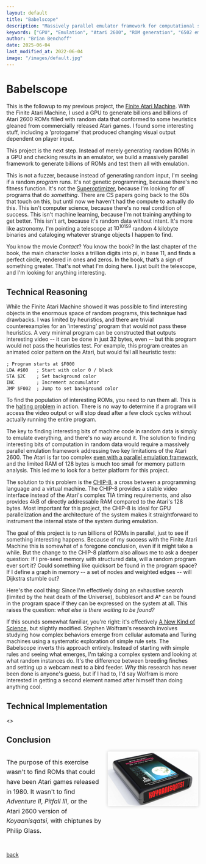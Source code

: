 ```yaml
---
layout: default
title: "Babelscope"
description: "Massively parallel emulator framework for computational space exploration"
keywords: ["GPU", "Emulation", "Atari 2600", "ROM generation", "6502 emulator", "procedural generation", "computational phenomenology", "Brian Benchoff"]
author: "Brian Benchoff"
date: 2025-06-04
last_modified_at: 2022-06-04
image: "/images/default.jpg"
---
```


# Babelscope

This is the followup to my previous project, the [Finite Atari Machine](https://bbenchoff.github.io/pages/FiniteAtari.html). With the Finite Atari Machine, I used a GPU to generate billions and billions of Atari 2600 ROMs filled with random data that conformed to some heuristics gleaned from commercially released Atari games. I found some interesting stuff, including a 'protogame' that produced changing visual output dependent on player input.

This project is the next step. Instead of merely generating random ROMs in a GPU and checking results in an emulator, we build a massively parallel framework to generate billions of ROMs and test them all with emulation. 

This is not a fuzzer, because instead of generating random input, I'm seeing if a random _program_ runs. It's not genetic programming, because there's no fitness function. It's not the [Superoptimizer](https://dl.acm.org/doi/pdf/10.1145/36177.36194), because I'm looking for _all_ programs that do _something_. There are CS papers going back to the 60s that touch on this, but until now we haven't had the compute to actually do this. This isn't computer science, because there's no real condition of success. This isn't machine learning, because I'm not training anything to get better. This isn't art, because it's random data without intent. It's more like astronomy. I'm pointing a telescope at $10^{10159}$ random 4 kilobyte binaries and cataloging whatever strange objects I happen to find.

You know the movie _Contact_? You know the book? In the last chapter of the book, the main character looks a trillion digits into pi, in base 11, and finds a perfect circle, rendered in ones and zeros. In the book, that’s a sign of something greater. That's not what I'm doing here. I just built the telescope, and I'm looking for anything interesting.

## Technical Reasoning

While the Finite Atari Machine showed it was possible to find interesting objects in the enormous space of random programs, this technique had drawbacks. I was limited by heuristics, and there are trivial counterexamples for an 'interesting' program that would not pass these heuristics. A very minimal program can be constructed that outputs interesting video -- it can be done in just 32 bytes, even -- but this program would not pass the heuristics test. For example, this program creates an animated color pattern on the Atari, but would fail all heuristic tests:

<pre class="no-collapse"><code>; Program starts at $F000
LDA #$00   ; Start with color 0 / black 
STA $2C    ; Set background color
INC        ; Increment accumulator
JMP $F002  ; Jump to set background color
</code></pre>

To find the population of interesting ROMs, you need to run them all. This is the [halting problem](https://en.wikipedia.org/wiki/Halting_problem) in action. There is no way to determine if a program will access the video output or will stop dead after a few clock cycles without actually running the entire program.

The key to finding interesting bits of machine code in random data is simply to emulate everything, and there's no way around it. The solution to finding interesting bits of computation in random data would require a massively parallel emulation framework addressing two key limitations of the Atari 2600. The Atari is far too complex [even with a parallel emulation framework](https://github.com/NVlabs/cule), and the limited RAM of 128 bytes is much too small for memory pattern analysis. This led me to look for a better platform for this project.

The solution to this problem is the [CHIP-8](https://en.wikipedia.org/wiki/CHIP-8), a cross between a programming language and a virtual machine. The CHIP-8 provides a stable video interface instead of the Atari's complex TIA timing requirements, and also provides 4kB of directly addressable RAM compared to the Atari's 128 bytes. Most important for this project, the CHIP-8 is ideal for GPU parallelization and the architecture of the system makes it straightforward to instrument the internal state of the system during emulation.

The goal of this project is to run billions of ROMs in parallel, just to see if something interesting happens. Because of my success with the Finite Atari Machine this is somewhat of a foregone conclusion, even if it might take a while. But the change to the CHIP-8 platform also allows me to ask a deeper question: If I pre-seed memory with structured data, will a random program ever sort it? Could something like quicksort be found in the program space? If I define a graph in memory -- a set of nodes and weighted edges -- will Dijkstra stumble out?

Here's the cool thing: Since I'm effectively doing an exhaustive search (limited by the heat death of the Universe), bubblesort and A* can be found in the program space if they can be expressed on the system at all. This raises the question: _what else is there waiting to be found?_

If this sounds somewhat familiar, you're right: it's effectively [A New Kind of Science](https://en.wikipedia.org/wiki/A_New_Kind_of_Science), but slightly modified. Stephen Wolfram's research involves studying how complex behaviors emerge from cellular automata and Turing machines using a systematic exploration of simple rule sets. The Babelscope inverts this approach entirely. Instead of starting with simple rules and seeing what emerges, I'm taking a complex system and looking at what random instances do. It's the difference between breeding finches and setting up a webcam next to a bird feeder. _Why_ this research has never been done is anyone's guess, but if I had to, I'd say Wolfram is more interested in getting a second element named after himself than doing anything cool.

## Technical Implementation

<<SOMETHING SOMETHING>>

## Conclusion

<div class="conclusion-flex">
  <div class="conclusion-text">
    <p>
      The purpose of this exercise wasn't to find ROMs that could have been Atari games released in 1980. It wasn't to find <em>Adventure II</em>, <em>Pitfall III</em>, or the Atari 2600 version of <em>Koyaanisqatsi</em>, with chiptunes by Philip Glass.
    </p>
  </div>
  <div class="conclusion-image">
    <img src="/images/Koyaanisqatsi.jpg" alt="Koyaanisqatsi, the video game">
  </div>
</div>

<style>
.conclusion-flex {
  display: flex;
  flex-direction: column-reverse;
  align-items: flex-start;
  gap: 1rem;
  margin-bottom: 1.5rem;
}

.conclusion-text {
  font-size: 1rem;
  line-height: 1.6;
}

.conclusion-image {
  width: 100%;
}

.conclusion-image img {
  width: 100%;
  height: auto;
  border-radius: 4px;
  box-shadow: 0 0 8px rgba(0,0,0,0.2);
}

@media (min-width: 768px) {
  .conclusion-flex {
    flex-direction: row;
  }
  
  .conclusion-text {
    flex: 2 1 400px;
    min-width: 250px;
  }
  
  .conclusion-image {
    flex: 1 1 400px;
    max-width: 400px;
  }
}
</style>

[back](../)
